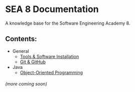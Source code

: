 # SEA 8 Documentation

A knowledge base for the Software Engineering Academy 8.

## Contents:

- General
  - [Tools & Software Installation](General/Tools_Software.md)
  - [Git & GitHub](General/Git_GitHub.md)
- Java
  - [Object-Oriented Programming](Java/OOP.md)

###### (more coming soon)
